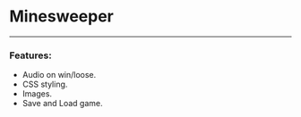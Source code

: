 # Minesweeper 

***

### Features:

- Audio on win/loose.
- CSS styling.
- Images.
- Save and Load game.
